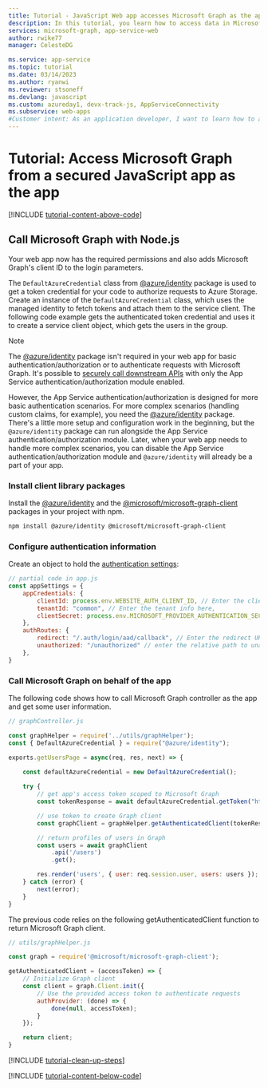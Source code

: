 ```yaml
---
title: Tutorial - JavaScript Web app accesses Microsoft Graph as the app| Azure
description: In this tutorial, you learn how to access data in Microsoft Graph from a JavaScript web app by using managed identities.
services: microsoft-graph, app-service-web
author: rwike77
manager: CelesteDG

ms.service: app-service
ms.topic: tutorial
ms.date: 03/14/2023
ms.author: ryanwi
ms.reviewer: stsoneff
ms.devlang: javascript
ms.custom: azureday1, devx-track-js, AppServiceConnectivity
ms.subservice: web-apps
#Customer intent: As an application developer, I want to learn how to access data in Microsoft Graph by using managed identities.
---
```


# Tutorial: Access Microsoft Graph from a secured JavaScript app as the app

[!INCLUDE [tutorial-content-above-code](./includes/tutorial-microsoft-graph-as-app/introduction.md)]

## Call Microsoft Graph with Node.js

Your web app now has the required permissions and also adds Microsoft Graph's client ID to the login parameters.

The `DefaultAzureCredential` class from [@azure/identity](https://github.com/Azure/azure-sdk-for-js/blob/main/sdk/identity/identity/README.md) package is used to get a token credential for your code to authorize requests to Azure Storage. Create an instance of the `DefaultAzureCredential` class, which uses the managed identity to fetch tokens and attach them to the service client. The following code example gets the authenticated token credential and uses it to create a service client object, which gets the users in the group.

> [!NOTE]
> The [@azure/identity](https://github.com/Azure/azure-sdk-for-js/blob/main/sdk/identity/identity/README.md) package isn't required in your web app for basic authentication/authorization or to authenticate requests with Microsoft Graph. It's possible to [securely call downstream APIs](tutorial-auth-aad.md#call-api-securely-from-server-code) with only the App Service authentication/authorization module enabled.
> 
> However, the App Service authentication/authorization is designed for more basic authentication scenarios. For more complex scenarios (handling custom claims, for example), you need the [@azure/identity](https://github.com/Azure/azure-sdk-for-js/blob/main/sdk/identity/identity/README.md) package. There's a little more setup and configuration work in the beginning, but the `@azure/identity` package can run alongside the App Service authentication/authorization module. Later, when your web app needs to handle more complex scenarios, you can disable the App Service authentication/authorization module and `@azure/identity` will already be a part of your app.

### Install client library packages

Install the [@azure/identity](https://github.com/Azure/azure-sdk-for-js/blob/main/sdk/identity/identity/README.md) and the [@microsoft/microsoft-graph-client](https://www.npmjs.com/package/@microsoft/microsoft-graph-client?activeTab=readme) packages in your project with npm.

```bash
npm install @azure/identity @microsoft/microsoft-graph-client
```

### Configure authentication information

Create an object to hold the [authentication settings](https://github.com/Azure-Samples/ms-identity-easyauth-nodejs-storage-graphapi/blob/main/3-WebApp-graphapi-managed-identity/app.js):

```javascript
// partial code in app.js
const appSettings = {
    appCredentials: {
        clientId: process.env.WEBSITE_AUTH_CLIENT_ID, // Enter the client Id here,
        tenantId: "common", // Enter the tenant info here,
        clientSecret: process.env.MICROSOFT_PROVIDER_AUTHENTICATION_SECRET // Enter the client secret here,
    },
    authRoutes: {
        redirect: "/.auth/login/aad/callback", // Enter the redirect URI here
        unauthorized: "/unauthorized" // enter the relative path to unauthorized route
    },
}
```

### Call Microsoft Graph on behalf of the app

The following code shows how to call Microsoft Graph controller as the app and get some user information.

```javascript
// graphController.js

const graphHelper = require('../utils/graphHelper');
const { DefaultAzureCredential } = require("@azure/identity");

exports.getUsersPage = async(req, res, next) => {

    const defaultAzureCredential = new DefaultAzureCredential();
    
    try {
        // get app's access token scoped to Microsoft Graph
        const tokenResponse = await defaultAzureCredential.getToken("https://graph.microsoft.com/.default");

        // use token to create Graph client
        const graphClient = graphHelper.getAuthenticatedClient(tokenResponse.token);

        // return profiles of users in Graph
        const users = await graphClient
            .api('/users')
            .get();

        res.render('users', { user: req.session.user, users: users });   
    } catch (error) {
        next(error);
    }
}
```

The previous code relies on the following getAuthenticatedClient function to return Microsoft Graph client.

```javascript
// utils/graphHelper.js

const graph = require('@microsoft/microsoft-graph-client');

getAuthenticatedClient = (accessToken) => {
    // Initialize Graph client
    const client = graph.Client.init({
        // Use the provided access token to authenticate requests
        authProvider: (done) => {
            done(null, accessToken);
        }
    });

    return client;
}
```


[!INCLUDE [tutorial-clean-up-steps](./includes/tutorial-cleanup.md)]

[!INCLUDE [tutorial-content-below-code](./includes/tutorial-microsoft-graph-as-app/cleanup.md)]
